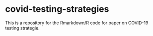 # covid-testing-strategies
This is a repository for the Rmarkdown/R code for paper on COVID-19 testing strategie.

